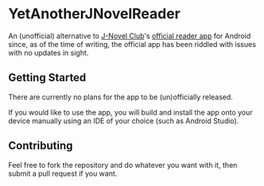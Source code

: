 # YetAnotherJNovelReader

An (unofficial) alternative to [J-Novel Club](https://j-novel.club/about)'s [official reader app](https://play.google.com/store/apps/details?id=com.jnovelapp) for Android since, as of the time of writing, the official app has been riddled with issues with no updates in sight.

## Getting Started

There are currently no plans for the app to be (un)officially released.

If you would like to use the app, you will build and install the app onto your device manually using an IDE of your choice (such as Android Studio).

## Contributing

Feel free to fork the repository and do whatever you want with it, then submit a pull request if you want.
